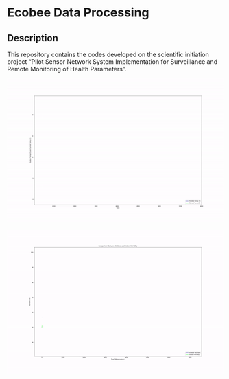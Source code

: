 # Ecobee Data Processing

## Description

This repository contains the codes developed on the scientific initiation project “Pilot Sensor Network System Implementation for Surveillance and Remote Monitoring of Health Parameters”.

![](figures/plot_TObyTI.gif)

![](figures/plot_HObyHI.gif)
